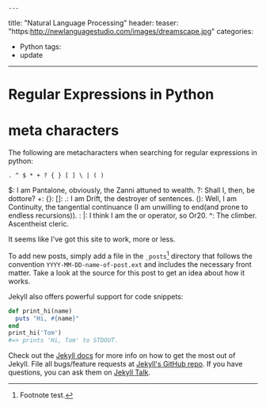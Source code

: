     ---
title:  "Natural Language Processing"
header:
  teaser: "https:http://newlanguagestudio.com/images/dreamscape.jpg"
categories:
  - Python
tags:
  - update
---

# Regular Expressions in Python

# meta characters

The following are metacharacters when searching for regular expressions in python:
```
. ^ $ * + ? { } [ ] \ | ( )
```
$: I am Pantalone, obviously, the Zanni attuned to wealth.
?: Shall I, then, be dottore?
+:
{}:
[]:
.: I am Drift, the destroyer of sentences.
(): Well, I am Continuity, the tangential continuance (I am unwilling to end(and prone to endless recursions)).
\:
|: I think I am the or operator, so Or20.
^: The climber. Ascentheist cleric.

It seems like I've got this site to work, more or less.

To add new posts, simply add a file in the `_posts`[^posts] directory that follows the convention `YYYY-MM-DD-name-of-post.ext` and includes the necessary front matter. Take a look at the source for this post to get an idea about how it works.

[^posts]: Footnote test.

Jekyll also offers powerful support for code snippets:

```ruby
def print_hi(name)
  puts "Hi, #{name}"
end
print_hi('Tom')
#=> prints 'Hi, Tom' to STDOUT.
```

Check out the [Jekyll docs][jekyll-docs] for more info on how to get the most out of Jekyll. File all bugs/feature requests at [Jekyll's GitHub repo][jekyll-gh]. If you have questions, you can ask them on [Jekyll Talk][jekyll-talk].

[jekyll-docs]: http://jekyllrb.com/docs/home
[jekyll-gh]:   https://github.com/jekyll/jekyll
[jekyll-talk]: https://talk.jekyllrb.com/
